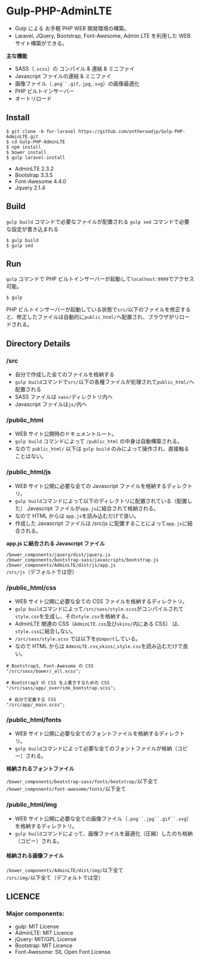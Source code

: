 # Gulp-PHP-AdminLTE

* Gulp による お手軽 PHP WEB 開発環境の構築。
* Laravel, JQuery, Bootstrap, Font-Awesome, Admin LTE を利用した WEB サイト構築ができる。

**主な機能**

* SASS（`.scss`）の コンパイル & 連結 & ミニファイ
* Javascript ファイルの連結 & ミニファイ
* 画像ファイル（`.png``.gif`,`.jpg`,`.svg`）の画像最適化
* PHP ビルトインサーバー
* オートリロード

## Install

```
$ git clone -b for-laravel https://github.com/ontheroadjp/Gulp-PHP-AdminLTE.git
$ cd Gulp-PHP-AdminLTE
$ npm install
$ bower install
$ gulp laravel-install
```

* AdminLTE 2.3.2
* Bootstrap 3.3.5
* Font-Awesome 4.4.0
* Jquery 2.1.4

## Build

`gulp build` コマンドで必要なファイルが配置される
`gulp sed` コマンドで必要な設定が書き込まれる

```
$ gulp build
$ gulp sed
```

## Run

`gulp` コマンドで PHP ビルトインサーバーが起動して`localhost:9999`でアクセス可能。

```
$ gulp
```

PHP ビルトインサーバーが起動している状態で`src/`以下のファイルを修正すると、修正したファイルは自動的に`public_html/`へ配置され、ブラウザがリロードされる。

## Directory Details

### /src

* 自分で作成した全てのファイルを格納する
* `gulp build`コマンドで`src/`以下の各種ファイルが処理されて`public_html/`へ配置される
* SASS ファイルは `sass/`ディレクトリ内へ
* Javascript ファイルは`js/`内へ

### /public_html

* WEB サイト公開時のドキュメントルート。
* `gulp build` コマンドによって `/public_html` の中身は自動構築される。
* なので `public_html/` 以下は `gulp build` のみによって操作され、直接触ることはない。



### /public_html/js

* WEB サイト公開に必要な全ての Javascript ファイルを格納するディレクトリ。
* `gulp build`コマンドによって以下のディレクトリに配置されている（配置した） Javascript ファイルが`app.js`に結合されて格納される。
* なので HTML からは `app.js`を読み込むだけで良い。
* 作成した Javascript ファイルは /src/js に配置することによって`app.js`に結合される。

**app.js に結合される Javascript ファイル**

`/bower_components/jquery/dist/jquery.js`  
`/bower_components/bootstrap-sass/javascripts/bootstrap.js`  
`/bower_components/AdminLTE/dist/js/app.js`  
`/src/js`（デフォルトでは空）

### /public_html/css

* WEB サイト公開に必要な全ての CSS ファイルを格納するディレクトリ。
* `gulp build`コマンドによって`/src/sass/style.scss`がコンパイルされて`style.css`を生成し、その`style.css`を格納する。
* AdminLTE 関連の CSS（`AdminLTE.css`及び`skins/`内にある CSS） は、`style.css`に結合しない。
* `/src/sass/style.scss` では以下を`@import`している。
* なので HTML からは `AdminLTE.css`,`skins/`,`style.css`を読み込むだけで良い。

```
# Bootstrap3, Font-Awesome の CSS
"/src/sass/bower/_all.scss";

# Bootstrap3 の CSS を上書きするための CSS
"/src/sass/app/_override_bootstrap.scss"; 

 # 自分で定義する CSS
"/src/app/_main.scss";
```

### /public_html/fonts

* WEB サイト公開に必要な全てのフォントファイルを格納するディレクトリ。
* `gulp build`コマンドによって必要な全てのフォントファイルが格納（コピー）される。

**格納されるフォントファイル**

`/bower_components/bootstrap-sass/fonts/bootstrap/`以下全て  
`/bower_components/font-awesome/fonts/`以下全て

### /public_html/img

* WEB サイト公開に必要な全ての画像ファイル（`.png``.jpg``.gif``.svg`）を格納するディレクトリ。
* `gulp build`コマンドによって、画像ファイルを最適化（圧縮）したのち格納（コピー）される。

#### 格納される画像ファイル

`/bower_components/AdminLTE/dist/img/`以下全て  
`/src/img/`以下全て（デフォルトでは空）

## LICENCE

### Major components:

* gulp: MIT License
* AdminLTE: MIT Licence
* jQuery: MIT/GPL License
* Bootstrap: MIT Licence
* Font-Awesome: SIL Open Font License
